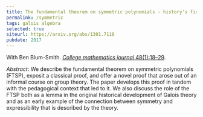 ```yaml
---
title: The fundamental theorem on symmetric polynomials - history's first whiff of Galois theory
permalink: /symmetric
tags: galois algebra
selected: true
siteurl: https://arxiv.org/abs/1301.7116
pubdate: 2017
---
```


With Ben Blum-Smith. [*College mathematics journal* 48(1):18–29](https://dx.doi.org/10.4169/college.math.j.48.1.18).<!--more-->

*Abstract*: We describe the fundamental theorem on symmetric polynomials (FTSP), exposit a classical proof, and offer a novel proof that arose out of an informal course on group theory. The paper develops this proof in tandem with the pedagogical context that led to it. We also discuss the role of the FTSP both as a lemma in the original historical development of Galois theory and as an early example of the connection between symmetry and expressibility that is described by the theory.

